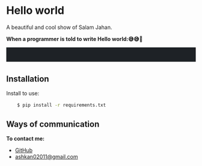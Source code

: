
# Hello world

A beautiful and cool show of Salam Jahan.

**When a programmer is told to write Hello world:😅😅🤣**

<img alt="Terraform Provider Manager Demo" src="/gif/for_program.gif"/>

## Installation

Install to use:
```bash
    $ pip install -r requirements.txt
```

## Ways of communication

**To contact me:**

- [GitHub](https://github.com/ashkan0201)
- ashkan02011@gmail.com

